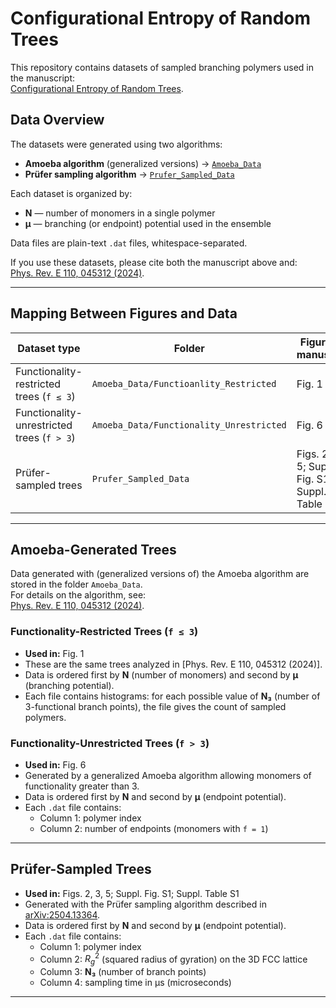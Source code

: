 # Configurational Entropy of Random Trees

This repository contains datasets of sampled branching polymers used in the manuscript:  
[Configurational Entropy of Random Trees](https://arxiv.org/abs/2504.13364).

## Data Overview

The datasets were generated using two algorithms:

- **Amoeba algorithm** (generalized versions) → [`Amoeba_Data`](./Amoeba_Data)  
- **Prüfer sampling algorithm** → [`Prufer_Sampled_Data`](./Prufer_Sampled_Data)  

Each dataset is organized by:
- **N** — number of monomers in a single polymer  
- **μ** — branching (or endpoint) potential used in the ensemble  

Data files are plain-text `.dat` files, whitespace-separated.  

If you use these datasets, please cite both the manuscript above and:  
[Phys. Rev. E 110, 045312 (2024)](https://journals.aps.org/pre/abstract/10.1103/PhysRevE.110.045312).

---

## Mapping Between Figures and Data

| Dataset type                | Folder        | Figures in manuscript |
|------------------------------|--------------|-----------------------|
| Functionality-restricted trees (`f ≤ 3`) | `Amoeba_Data/Functioanlity_Restricted`   | Fig. 1 |
| Functionality-unrestricted trees (`f > 3`) | `Amoeba_Data/Functionality_Unrestricted` | Fig. 6 |
| Prüfer-sampled trees         | `Prufer_Sampled_Data` | Figs. 2, 3, 5; Suppl. Fig. S1; Suppl. Table S1 |

---

## Amoeba-Generated Trees

Data generated with (generalized versions of) the Amoeba algorithm are stored in the folder `Amoeba_Data`.  
For details on the algorithm, see:  
[Phys. Rev. E 110, 045312 (2024)](https://journals.aps.org/pre/abstract/10.1103/PhysRevE.110.045312).

### Functionality-Restricted Trees (`f ≤ 3`)

- **Used in:** Fig. 1  
- These are the same trees analyzed in [Phys. Rev. E 110, 045312 (2024)].  
- Data is ordered first by **N** (number of monomers) and second by **μ** (branching potential).  
- Each file contains histograms: for each possible value of **N₃** (number of 3-functional branch points), the file gives the count of sampled polymers.

### Functionality-Unrestricted Trees (`f > 3`)

- **Used in:** Fig. 6  
- Generated by a generalized Amoeba algorithm allowing monomers of functionality greater than 3.  
- Data is ordered first by **N** and second by **μ** (endpoint potential).  
- Each `.dat` file contains:  
  - Column 1: polymer index  
  - Column 2: number of endpoints (monomers with `f = 1`)  

---

## Prüfer-Sampled Trees

- **Used in:** Figs. 2, 3, 5; Suppl. Fig. S1; Suppl. Table S1  
- Generated with the Prüfer sampling algorithm described in [arXiv:2504.13364](https://arxiv.org/abs/2504.13364).  
- Data is ordered first by **N** and second by **μ** (endpoint potential).  
- Each `.dat` file contains:  
  - Column 1: polymer index  
  - Column 2: $R_g^2$ (squared radius of gyration) on the 3D FCC lattice  
  - Column 3: **N₃** (number of branch points)  
  - Column 4: sampling time in µs (microseconds)  

---
